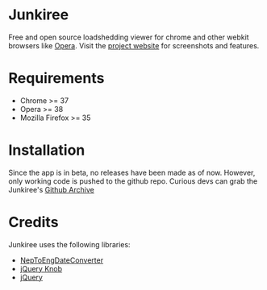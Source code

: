 # Junkiree

Free and open source loadshedding viewer for chrome and other webkit browsers like [Opera](https://opera.com). Visit the [project website](http://dineshkhadka.github.io) for screenshots and features.


# Requirements

* Chrome >= 37
* Opera >= 38
* Mozilla Firefox >= 35 


# Installation

Since the app is in beta, no releases have been made as of now. However, only working code is pushed to the github repo. Curious devs can grab the Junkiree's [Github Archive](https://github.com/dineshkhadka/junkiree/archive/master.zip)

# Credits

Junkiree uses the following libraries:

* [NepToEngDateConverter](https://github.com/prashishh/NepToEngDateConverter)
* [jQuery Knob](https://github.com/aterrien/jQuery-Knob)
* [jQuery](https://jquery.com)